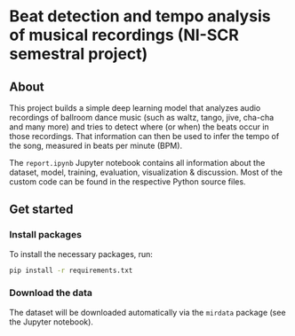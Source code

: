 # Beat detection and tempo analysis of musical recordings (NI-SCR semestral project)

## About

This project builds a simple deep learning model that analyzes audio recordings of ballroom dance music (such as waltz, tango, jive, cha-cha and many more) and tries to detect where (or when) the beats occur in those recordings. That information can then be used to infer the tempo of the song, measured in beats per minute (BPM).



The `report.ipynb` Jupyter notebook contains all information about the dataset, model, training, evaluation, visualization & discussion. Most of the custom code can be found in the respective Python source files.



## Get started

### Install packages

To install the necessary packages, run:

```bash
pip install -r requirements.txt
```



### Download the data

The dataset will be downloaded automatically via the `mirdata` package (see the Jupyter notebook).
